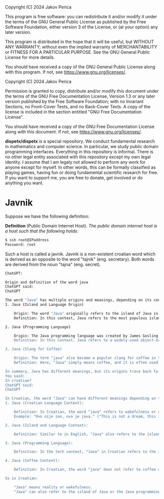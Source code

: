 Copyright (C) 2024 Jakov Perica

This program is free software: you can redistribute it and/or modify
it under the terms of the GNU General Public License as published by
the Free Software Foundation, either version 3 of the License, or
(at your option) any later version.

This program is distributed in the hope that it will be useful,
but WITHOUT ANY WARRANTY; without even the implied warranty of
MERCHANTABILITY or FITNESS FOR A PARTICULAR PURPOSE. See the
GNU General Public License for more details.

You should have received a copy of the GNU General Public License
along with this program. If not, see <https://www.gnu.org/licenses/>.

Copyright (C) 2024 Jakov Perica

Permission is granted to copy, distribute and/or modify this document
under the terms of the GNU Free Documentation License, Version 1.3 or
any later version published by the Free Software Foundation; with no
Invariant Sections, no Front-Cover Texts, and no Back-Cover Texts.
A copy of the license is included in the section entitled "GNU Free
Documentation License".

You should have received a copy of the GNU Free Documentation License
along with this document. If not, see <https://www.gnu.org/licenses/>.

**dispetx/dispetx** is a special repository. We conduct fundamental research
in mathematics and computer science. In particular, we study public domain
programming interfaces. Everything in this repository is informal. There is
no other legal entity associated with this repository except my own legal
identity. I assume that I am legaly not allowed to perform any work for anyone
except for myself. In other words, this can be formally classified as playing
games, having fun or doing fundamental scientific research for free.
If you want to support me, you are free to donate, get involved or do anything
you want.

# Javnik

Suppose we have the following definition:

**Definition** (Public Domain Internet Host). *The public domain internet host
is a host such that the following holds:*

```bash
$ ssh root@IPaddress
Password: root
```

Such a host is called a javnik. Javnik is a non-existent croatian word which
is derived as an opposite to the word "tajnik" (eng. secretary). Both words
are derived from the noun "tajna" (eng. secret). 

```bash
ChatGPT:

Origin and definition of the word java
ChatGPT said:
ChatGPT

The word "Java" has multiple origins and meanings, depending on its context. Here are the key points:
1. Java (Island and Language Origin)

    Origin: The word "Java" originally refers to the island of Java in Indonesia, which has been known by that name for centuries. The name "Java" may have originated from the Sanskrit word "yava" (which means "barley" or "grain"), possibly because the island was famous for its agricultural richness.
    Definition: In this context, Java refers to the most populous island in Indonesia, a historically significant and culturally rich area. It has been a central location for ancient kingdoms, colonial occupation, and modern political and economic development.

2. Java (Programming Language)

    Origin: The Java programming language was created by James Gosling and his team at Sun Microsystems in the early 1990s. Initially, the project was called "Oak" (after a tree outside Gosling's office), but due to trademark issues, it was renamed "Java." The team chose "Java" as a name after Java coffee, which was known for its energizing qualities. This was a nod to the dynamic and powerful nature of the new programming language.
    Definition: In this context, Java refers to a widely-used object-oriented programming language known for its portability, security, and scalability. It is often used for building web applications, mobile apps (particularly on Android), and enterprise software.

3. Java (Slang for Coffee)

    Origin: The term "java" also became a popular slang for coffee in the United States, stemming from the association with the island of Java, which was a major exporter of coffee beans.
    Definition: Here, "Java" simply means coffee, and it is often used in casual conversation to refer to a cup of coffee.

In summary, Java has different meanings, but its origins trace back to the Indonesian island, from which the name has spread to both the tech world and everyday language (through coffee).
You said:
In croatian?
ChatGPT said:
ChatGPT

In Croatian, the word "Java" can have different meanings depending on the context, much like in English. Here are the relevant meanings:
1. Java (Croatian Language Context):

    Definition: In Croatian, the word "java" refers to wakefulness or reality (as opposed to dreaming). It is used to describe the state of being awake and conscious. This meaning is related to the term for real life or something experienced outside of dreams.
    Example: "Ovo nije san, ovo je java." ("This is not a dream, this is reality.")

2. Java (Island and Language Context):

    Definition: Similar to in English, "Java" also refers to the island of Java in Indonesia in Croatian, with the same historical and geographical significance.

3. Java (Programming Language):

    Definition: In the tech context, "Java" in Croatian refers to the Java programming language just as it does in English, used for software development. The term is untranslated in this context.

4. Java (Coffee Context):

    Definition: In Croatian, the word "java" does not refer to coffee as it does in English. However, "kava" is the Croatian word for coffee, which sounds somewhat similar.

So in Croatian:

    "Java" means reality or wakefulness.
    "Java" can also refer to the island of Java or the Java programming language, depending on the context.
```
